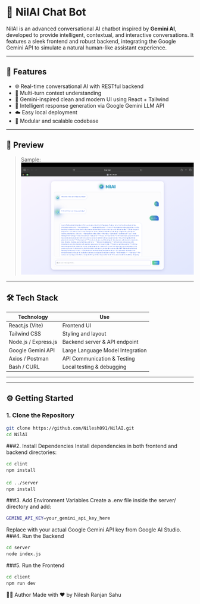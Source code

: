 # 🤖 NilAI Chat Bot

NilAI is an advanced conversational AI chatbot inspired by **Gemini AI**, developed to provide intelligent, contextual, and interactive conversations. It features a sleek frontend and robust backend, integrating the Google Gemini API to simulate a natural human-like assistant experience.

---

## 🚀 Features

- 🌐 Real-time conversational AI with RESTful backend
- 📄 Multi-turn context understanding
- 🎨 Gemini-inspired clean and modern UI using React + Tailwind
- 🧠 Intelligent response generation via Google Gemini LLM API
- ☁️ Easy local deployment
- 🧩 Modular and scalable codebase

---

## 📸 Preview

> Sample:
> ![NilAI Preview](preview.png)

---

## 🛠️ Tech Stack

| Technology           | Use                              |
| -------------------- | -------------------------------- |
| React.js (Vite)      | Frontend UI                      |
| Tailwind CSS         | Styling and layout               |
| Node.js / Express.js | Backend server & API endpoint    |
| Google Gemini API    | Large Language Model Integration |
| Axios / Postman      | API Communication & Testing      |
| Bash / CURL          | Local testing & debugging        |

---

---

## ⚙️ Getting Started

### 1. Clone the Repository

```bash
git clone https://github.com/Nilesh091/NilAI.git
cd NilAI
```

###2. Install Dependencies
Install dependencies in both frontend and backend directories:

```bash
cd clint
npm install

cd ../server
npm install
```

###3. Add Environment Variables
Create a .env file inside the server/ directory and add:

```bash
GEMINI_API_KEY=your_gemini_api_key_here
```

Replace with your actual Google Gemini API key from Google AI Studio.
###4. Run the Backend

```bash
cd server
node index.js
```

###5. Run the Frontend

```bash
cd client
npm run dev
```

👨‍💻 Author
Made with ❤️ by Nilesh Ranjan Sahu
